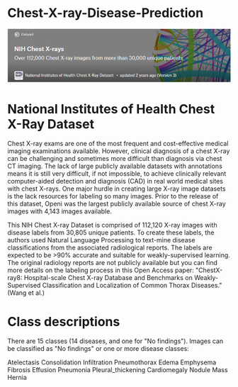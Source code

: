 # Chest-X-ray-Disease-Prediction

![alt text](https://github.com/pathtoai/Chest-X-ray-Disease-Prediction/blob/master/NIH%20dataset.PNG)





# National Institutes of Health Chest X-Ray Dataset

Chest X-ray exams are one of the most frequent and cost-effective medical imaging examinations available. However, clinical diagnosis of a chest X-ray can be challenging and sometimes more difficult than diagnosis via chest CT imaging. The lack of large publicly available datasets with annotations means it is still very difficult, if not impossible, to achieve clinically relevant computer-aided detection and diagnosis (CAD) in real world medical sites with chest X-rays. One major hurdle in creating large X-ray image datasets is the lack resources for labeling so many images. Prior to the release of this dataset, Openi was the largest publicly available source of chest X-ray images with 4,143 images available.

This NIH Chest X-ray Dataset is comprised of 112,120 X-ray images with disease labels from 30,805 unique patients. To create these labels, the authors used Natural Language Processing to text-mine disease classifications from the associated radiological reports. The labels are expected to be >90% accurate and suitable for weakly-supervised learning. The original radiology reports are not publicly available but you can find more details on the labeling process in this Open Access paper: "ChestX-ray8: Hospital-scale Chest X-ray Database and Benchmarks on Weakly-Supervised Classification and Localization of Common Thorax Diseases." (Wang et al.)



# Class descriptions
There are 15 classes (14 diseases, and one for "No findings"). Images can be classified as "No findings" or one or more disease classes:

Atelectasis
Consolidation
Infiltration
Pneumothorax
Edema
Emphysema
Fibrosis
Effusion
Pneumonia
Pleural_thickening
Cardiomegaly
Nodule Mass
Hernia
